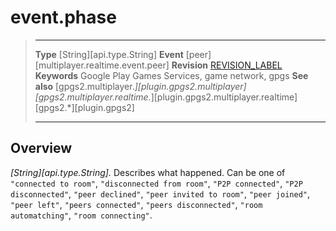 # event.phase

> --------------------- ------------------------------------------------------------------------------------------
> __Type__              [String][api.type.String]
> __Event__             [peer][multiplayer.realtime.event.peer]
> __Revision__          [REVISION_LABEL](REVISION_URL)
> __Keywords__          Google Play Games Services, game network, gpgs
> __See also__          [gpgs2.multiplayer.*][plugin.gpgs2.multiplayer]
>                       [gpgs2.multiplayer.realtime.*][plugin.gpgs2.multiplayer.realtime]
>                       [gpgs2.*][plugin.gpgs2]
> --------------------- ------------------------------------------------------------------------------------------

## Overview

_[String][api.type.String]._ Describes what happened. Can be one of `"connected to room"`, `"disconnected from room"`, `"P2P connected"`, `"P2P disconnected"`, `"peer declined"`, `"peer invited to room"`, `"peer joined"`, `"peer left"`, `"peers connected"`, `"peers disconnected"`, `"room automatching"`, `"room connecting"`.